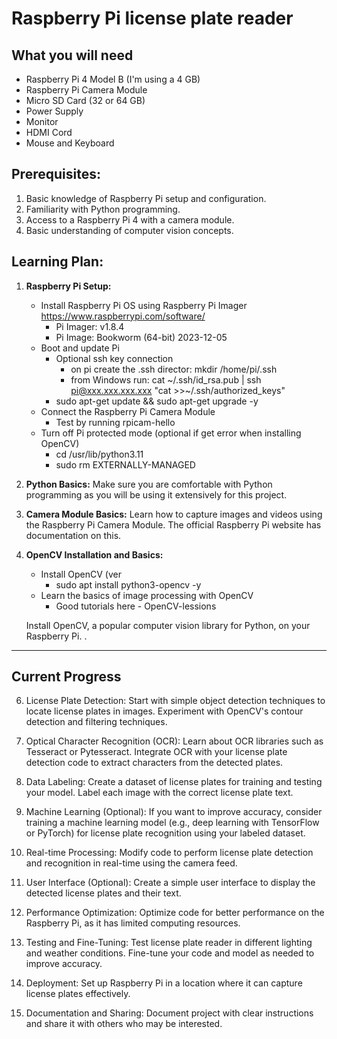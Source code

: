 # Raspberry Pi license plate reader

## What you will need
- Raspberry Pi 4 Model B (I'm using a 4 GB)
- Raspberry Pi Camera Module
- Micro SD Card (32 or 64 GB)
- Power Supply 
- Monitor
- HDMI Cord 
- Mouse and Keyboard 

## Prerequisites:

1. Basic knowledge of Raspberry Pi setup and configuration.
1. Familiarity with Python programming.
1. Access to a Raspberry Pi 4 with a camera module.
1. Basic understanding of computer vision concepts.

## Learning Plan:

1. **Raspberry Pi Setup:**
    - Install Raspberry Pi OS using Raspberry Pi Imager https://www.raspberrypi.com/software/
        - Pi Imager: v1.8.4
        - Pi Image: Bookworm (64-bit) 2023-12-05
    - Boot and update Pi
        - Optional ssh key connection
            - on pi create the .ssh director: mkdir /home/pi/.ssh
            - from Windows run: cat ~/.ssh/id_rsa.pub | ssh pi@xxx.xxx.xxx.xxx "cat >>~/.ssh/authorized_keys"
        - sudo apt-get update && sudo apt-get upgrade -y
    - Connect the Raspberry Pi Camera Module
        - Test by running rpicam-hello
    - Turn off Pi protected mode (optional if get error when installing OpenCV)
        - cd /usr/lib/python3.11
        - sudo rm EXTERNALLY-MANAGED

1. **Python Basics:**
    Make sure you are comfortable with Python programming as you will be using it extensively for this project.

1. **Camera Module Basics:**
    Learn how to capture images and videos using the Raspberry Pi Camera Module. The official Raspberry Pi website has documentation on this.

1. **OpenCV Installation and Basics:**
   
    - Install OpenCV (ver 
        - sudo apt install python3-opencv -y
    - Learn the basics of image processing with OpenCV
        - Good tutorials here -  OpenCV-lessions

   Install OpenCV, a popular computer vision library for Python, on your Raspberry Pi.
    .

-----------------------------
Current Progress
-----------------------------


6. License Plate Detection:
    Start with simple object detection techniques to locate license plates in images.
    Experiment with OpenCV's contour detection and filtering techniques.

7. Optical Character Recognition (OCR):
    Learn about OCR libraries such as Tesseract or Pytesseract.
    Integrate OCR with your license plate detection code to extract characters from the detected plates.

8. Data Labeling:
    Create a dataset of license plates for training and testing your model. Label each image with the correct license plate text.

9. Machine Learning (Optional):
    If you want to improve accuracy, consider training a machine learning model (e.g., deep learning with TensorFlow or PyTorch) for license plate recognition using your labeled dataset.

10. Real-time Processing:
    Modify code to perform license plate detection and recognition in real-time using the camera feed.

11. User Interface (Optional):
    Create a simple user interface to display the detected license plates and their text.

12. Performance Optimization:
    Optimize code for better performance on the Raspberry Pi, as it has limited computing resources.

13. Testing and Fine-Tuning:
    Test license plate reader in different lighting and weather conditions.
    Fine-tune your code and model as needed to improve accuracy.

14. Deployment:
    Set up Raspberry Pi in a location where it can capture license plates effectively.

15. Documentation and Sharing:
    Document  project with clear instructions and share it with others who may be interested.





